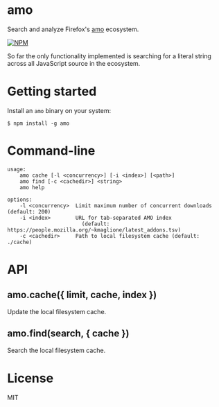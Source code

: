 # amo

Search and analyze Firefox's [amo](http://addons.mozilla.org) ecosystem.

[![NPM](https://nodei.co/npm/runzip.png)](https://nodei.co/npm/runzip/)

So far the only functionality implemented is searching for a literal string
across all JavaScript source in the ecosystem.

# Getting started

Install an `amo` binary on your system:
```
$ npm install -g amo
```

# Command-line

```
usage:
    amo cache [-l <concurrency>] [-i <index>] [<path>]
    amo find [-c <cachedir>] <string>
    amo help

options:
    -l <concurrency>  Limit maximum number of concurrent downloads (default: 200)
    -i <index>        URL for tab-separated AMO index
                        (default: https://people.mozilla.org/~kmaglione/latest_addons.tsv)
    -c <cachedir>     Path to local filesystem cache (default: ./cache)
```

# API

## amo.cache({ limit, cache, index })

Update the local filesystem cache.

## amo.find(search, { cache })

Search the local filesystem cache.

# License

MIT
